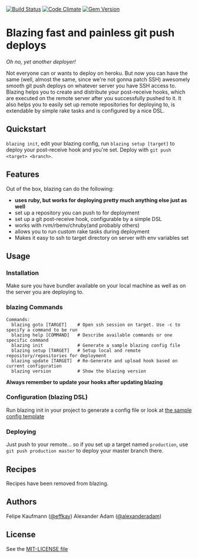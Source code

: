 [![Build Status](https://secure.travis-ci.org/effkay/blazing.png?branch=master)](http://travis-ci.org/effkay/blazing)
[![Code Climate](https://codeclimate.com/github/effkay/blazing.png)](https://codeclimate.com/github/effkay/blazing)
[![Gem Version](https://badge.fury.io/rb/blazing.png)](http://badge.fury.io/rb/blazing)

Blazing fast and painless git push deploys
==========================================

*Oh no, yet another deployer!*

Not everyone can or wants to deploy on heroku. But now you can have the same (well, almost the same, since we're not gonna patch SSH) awesomely smooth git push deploys on whatever server you have SSH access to. Blazing helps you to create and distribute your post-receive hooks, which are executed on the remote server after you successfully pushed to it. It also helps you to easily set up remote repositories for deploying to, is extendable by simple rake tasks and is configured by a nice DSL.

Quickstart
----------

`blazing init`, edit your blazing config, run `blazing setup [target]` to deploy your post-receive hook and you're set. Deploy with `git push <target> <branch>`.

Features
--------

Out of the box, blazing can do the following:

* **uses ruby, but works for deploying pretty much anything else just as well**
* set up a repository you can push to for deployment
* set up a git post-receive hook, configurable by a simple DSL
* works with rvm/rbenv/chruby(and probably others)
* allows you to run custom rake tasks during deployment
* Makes it easy to ssh to target directory on server with env variables
  set

Usage
-----

### Installation

Make sure you have bundler available on your local machine as well as on
the server you are deploying to.

### blazing Commands

```
Commands:
  blazing goto [TARGET]    # Open ssh session on target. Use -c to specify a command to be run
  blazing help [COMMAND]   # Describe available commands or one specific command
  blazing init             # Generate a sample blazing config file
  blazing setup [TARGET]   # Setup local and remote repository/repositories for deployment
  blazing update [TARGET]  # Re-Generate and upload hook based on current configuration
  blazing version          # Show the blazing version
```

**Always remember to update your hooks after updating blazing**

### Configuration (blazing DSL)

Run blazing init in your project to generate a config file or look at
[the sample config
template](https://github.com/effkay/blazing/blob/master/lib/blazing/templates/config.erb)

### Deploying

Just push to your remote… so if you set up a target named `production`, use `git push production master` to deploy your master branch there.

Recipes
-------

Recipes have been removed from blazing.

Authors
-------

Felipe Kaufmann ([@effkay][])
Alexander Adam ([@alexanderadam][])

License
-------

See the [MIT-LICENSE file](https://github.com/effkay/blazing/blob/master/MIT-LICENCE)

[@effkay]: https://github.com/effkay
[@alexanderadam]: https://github.com/alexanderadam
